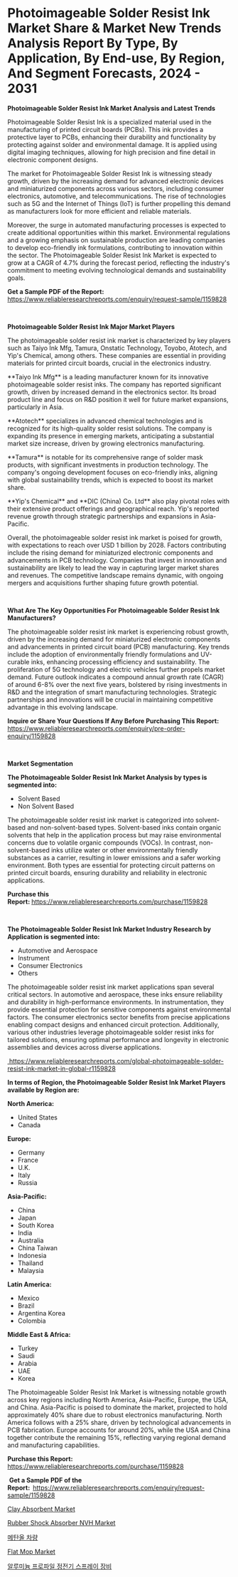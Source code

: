 <p><h1>Photoimageable Solder Resist Ink Market Share & Market New Trends Analysis Report By Type, By Application, By End-use, By Region, And Segment Forecasts, 2024 - 2031</h1></p><p><strong>Photoimageable Solder Resist Ink Market Analysis and Latest Trends</strong></p>
<p><p>Photoimageable Solder Resist Ink is a specialized material used in the manufacturing of printed circuit boards (PCBs). This ink provides a protective layer to PCBs, enhancing their durability and functionality by protecting against solder and environmental damage. It is applied using digital imaging techniques, allowing for high precision and fine detail in electronic component designs.</p><p>The market for Photoimageable Solder Resist Ink is witnessing steady growth, driven by the increasing demand for advanced electronic devices and miniaturized components across various sectors, including consumer electronics, automotive, and telecommunications. The rise of technologies such as 5G and the Internet of Things (IoT) is further propelling this demand as manufacturers look for more efficient and reliable materials.</p><p>Moreover, the surge in automated manufacturing processes is expected to create additional opportunities within this market. Environmental regulations and a growing emphasis on sustainable production are leading companies to develop eco-friendly ink formulations, contributing to innovation within the sector. The Photoimageable Solder Resist Ink Market is expected to grow at a CAGR of 4.7% during the forecast period, reflecting the industry's commitment to meeting evolving technological demands and sustainability goals.</p></p>
<p><strong>Get a Sample PDF of the Report:&nbsp;</strong> <a href="https://www.reliableresearchreports.com/enquiry/request-sample/1159828">https://www.reliableresearchreports.com/enquiry/request-sample/1159828</a></p>
<p>&nbsp;</p>
<p><strong>Photoimageable Solder Resist Ink Major Market Players</strong></p>
<p><p>The photoimageable solder resist ink market is characterized by key players such as Taiyo Ink Mfg, Tamura, Onstatic Technology, Toyobo, Atotech, and Yip's Chemical, among others. These companies are essential in providing materials for printed circuit boards, crucial in the electronics industry.</p><p>**Taiyo Ink Mfg** is a leading manufacturer known for its innovative photoimageable solder resist inks. The company has reported significant growth, driven by increased demand in the electronics sector. Its broad product line and focus on R&D position it well for future market expansions, particularly in Asia.</p><p>**Atotech** specializes in advanced chemical technologies and is recognized for its high-quality solder resist solutions. The company is expanding its presence in emerging markets, anticipating a substantial market size increase, driven by growing electronics manufacturing.</p><p>**Tamura** is notable for its comprehensive range of solder mask products, with significant investments in production technology. The company's ongoing development focuses on eco-friendly inks, aligning with global sustainability trends, which is expected to boost its market share.</p><p>**Yip's Chemical** and **DIC (China) Co. Ltd** also play pivotal roles with their extensive product offerings and geographical reach. Yip's reported revenue growth through strategic partnerships and expansions in Asia-Pacific.</p><p>Overall, the photoimageable solder resist ink market is poised for growth, with expectations to reach over USD 1 billion by 2028. Factors contributing include the rising demand for miniaturized electronic components and advancements in PCB technology. Companies that invest in innovation and sustainability are likely to lead the way in capturing larger market shares and revenues. The competitive landscape remains dynamic, with ongoing mergers and acquisitions further shaping future growth potential.</p></p>
<p>&nbsp;</p>
<p><strong>What Are The Key Opportunities For Photoimageable Solder Resist Ink Manufacturers?</strong></p>
<p><p>The photoimageable solder resist ink market is experiencing robust growth, driven by the increasing demand for miniaturized electronic components and advancements in printed circuit board (PCB) manufacturing. Key trends include the adoption of environmentally friendly formulations and UV-curable inks, enhancing processing efficiency and sustainability. The proliferation of 5G technology and electric vehicles further propels market demand. Future outlook indicates a compound annual growth rate (CAGR) of around 6-8% over the next five years, bolstered by rising investments in R&D and the integration of smart manufacturing technologies. Strategic partnerships and innovations will be crucial in maintaining competitive advantage in this evolving landscape.</p></p>
<p><strong>Inquire or Share Your Questions If Any Before Purchasing This Report:</strong> <a href="https://www.reliableresearchreports.com/enquiry/pre-order-enquiry/1159828">https://www.reliableresearchreports.com/enquiry/pre-order-enquiry/1159828</a></p>
<p>&nbsp;</p>
<p><strong>Market Segmentation</strong></p>
<p><strong>The Photoimageable Solder Resist Ink Market Analysis by types is segmented into:</strong></p>
<p><ul><li>Solvent Based</li><li>Non Solvent Based</li></ul></p>
<p><p>The photoimageable solder resist ink market is categorized into solvent-based and non-solvent-based types. Solvent-based inks contain organic solvents that help in the application process but may raise environmental concerns due to volatile organic compounds (VOCs). In contrast, non-solvent-based inks utilize water or other environmentally friendly substances as a carrier, resulting in lower emissions and a safer working environment. Both types are essential for protecting circuit patterns on printed circuit boards, ensuring durability and reliability in electronic applications.</p></p>
<p><strong>Purchase this Report:&nbsp;</strong><a href="https://www.reliableresearchreports.com/purchase/1159828">https://www.reliableresearchreports.com/purchase/1159828</a></p>
<p>&nbsp;</p>
<p><strong>The Photoimageable Solder Resist Ink Market Industry Research by Application is segmented into:</strong></p>
<p><ul><li>Automotive and Aerospace</li><li>Instrument</li><li>Consumer Electronics</li><li>Others</li></ul></p>
<p><p>The photoimageable solder resist ink market applications span several critical sectors. In automotive and aerospace, these inks ensure reliability and durability in high-performance environments. In instrumentation, they provide essential protection for sensitive components against environmental factors. The consumer electronics sector benefits from precise applications enabling compact designs and enhanced circuit protection. Additionally, various other industries leverage photoimageable solder resist inks for tailored solutions, ensuring optimal performance and longevity in electronic assemblies and devices across diverse applications.</p></p>
<p><a href="https://www.reliableresearchreports.com/global-photoimageable-solder-resist-ink-market-in-global-r1159828">&nbsp;https://www.reliableresearchreports.com/global-photoimageable-solder-resist-ink-market-in-global-r1159828</a></p>
<p><strong>In terms of Region, the Photoimageable Solder Resist Ink Market Players available by Region are:</strong></p>
<p>
    <p> <strong> North America: </strong>
        <ul>
            <li>United States</li>
            <li>Canada</li>
        </ul>
        </p> 
    <p> <strong> Europe: </strong>
        <ul>
            <li>Germany</li>
            <li>France</li>
            <li>U.K.</li>
            <li>Italy</li>
            <li>Russia</li>
        </ul>
        </p> 
    <p> <strong> Asia-Pacific: </strong>
        <ul>
            <li>China</li>
            <li>Japan</li>
            <li>South Korea</li>
            <li>India</li>
            <li>Australia</li>
            <li>China Taiwan</li>
            <li>Indonesia</li>
            <li>Thailand</li>
            <li>Malaysia</li>
        </ul>
        </p> 
    <p> <strong> Latin America: </strong>
        <ul>
            <li>Mexico</li>
            <li>Brazil</li>
            <li>Argentina Korea</li>
            <li>Colombia</li>
        </ul>
        </p> 
    <p> <strong> Middle East & Africa: </strong>
        <ul>
            <li>Turkey</li>
            <li>Saudi</li>
            <li>Arabia</li>
            <li>UAE</li>
            <li>Korea</li>
        </ul>
    </p>
    </p>
<p><p>The Photoimageable Solder Resist Ink Market is witnessing notable growth across key regions including North America, Asia-Pacific, Europe, the USA, and China. Asia-Pacific is poised to dominate the market, projected to hold approximately 40% share due to robust electronics manufacturing. North America follows with a 25% share, driven by technological advancements in PCB fabrication. Europe accounts for around 20%, while the USA and China together contribute the remaining 15%, reflecting varying regional demand and manufacturing capabilities.</p></p>
<p><strong>Purchase this Report: </strong><a href="https://www.reliableresearchreports.com/purchase/1159828">https://www.reliableresearchreports.com/purchase/1159828</a></p>
<p>&nbsp;<strong>Get a Sample PDF of the Report:&nbsp;&nbsp;</strong><a href="https://www.reliableresearchreports.com/enquiry/request-sample/1159828">https://www.reliableresearchreports.com/enquiry/request-sample/1159828</a></p>
<p><strong></strong></p>
<p><p><a href="https://issuu.com/reportprime-2/docs/clay-absorbent-market-size-2030.ppt_e971d314abf7c5">Clay Absorbent Market</a></p><p><a href="https://github.com/nicoletavirag/Market-Research-Report-List-5/blob/main/rubber-shock-absorber-nvh-market.md">Rubber Shock Absorber NVH Market</a></p><p><a href="https://medium.com/@lily.grace.hall/%EB%A9%94%ED%83%84%EC%98%AC-%EC%B0%A8%EB%9F%89-%EC%8B%9C%EC%9E%A5%EC%9D%98-%ED%98%84%EC%9E%AC%EC%99%80-%EB%AF%B8%EB%9E%98-%EC%A0%84%EB%A7%9D%EC%9D%80-%EB%AC%B4%EC%97%87%EC%9D%B8%EA%B0%80%EC%9A%94-%EC%8B%9C%EC%9E%A5-%EB%B6%84%EC%84%9D-%EB%B0%8F-%ED%96%A5%ED%9B%84-%EB%B0%A9%ED%96%A5-2024-2031-9d4cc60c8782">메탄올 차량</a></p><p><a href="https://www.linkedin.com/pulse/driving-factors-behind-flat-mop-market-trends-applications-rkh3e?trackingId=tjggMIuCTLKRuADF3RLg6g%3D%3D">Flat Mop Market</a></p><p><a href="https://medium.com/@serenitywlt52/aluminum-profile-electrostatic-spraying-equipment-market-%EC%9D%98-%EA%B8%80%EB%A1%9C%EB%B2%8C-%EC%8B%9C%EC%9E%A5-%EA%B0%9C%EC%9A%94%EB%8A%94-%EC%A0%84-%EC%84%B8%EA%B3%84-%EB%B0%8F-%EC%A3%BC%EC%9A%94-%EC%8B%9C%EC%9E%A5%EC%9D%98-%EC%82%B0%EC%97%85%EC%97%90-%EC%98%81%ED%96%A5%EC%9D%84-%EB%AF%B8%EC%B9%98%EB%8A%94-945579c239e0">알루미늄 프로파일 정전기 스프레이 장비</a></p></p>